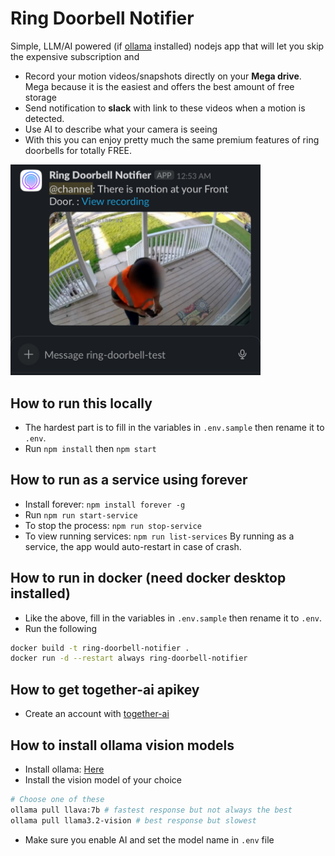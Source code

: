 # Ring Doorbell Notifier
Simple, LLM/AI powered (if [ollama](https://ollama.com) installed) nodejs app that will let you skip the expensive subscription and 
- Record your motion videos/snapshots directly on your **Mega drive**. Mega because it is the easiest and offers the best amount of free storage
- Send notification to **slack** with link to these videos when a motion is detected.
- Use AI to describe what your camera is seeing
- With this you can enjoy pretty much the same premium features of ring doorbells for totally FREE.
<img src="./docs/imgs/slack-notif.jpeg" alt="notif" width="400"/>

## How to run this locally
- The hardest part is to fill in the variables in `.env.sample` then rename it to `.env`.
- Run `npm install` then `npm start`

## How to run as a service using forever
- Install forever: `npm install forever -g`
- Run `npm run start-service`
- To stop the process: `npm run stop-service`
- To view running services: `npm run list-services`
By running as a service, the app would auto-restart in case of crash.

## How to run in docker (need docker desktop installed)
- Like the above, fill in the variables in `.env.sample` then rename it to `.env`.
- Run the following
```sh
docker build -t ring-doorbell-notifier .
docker run -d --restart always ring-doorbell-notifier 
```

## How to get together-ai apikey
- Create an account with [together-ai](https://api.together.ai)

## How to install ollama vision models
- Install ollama: [Here](https://ollama.com/download/mac)
- Install the vision model of your choice
```sh
# Choose one of these
ollama pull llava:7b # fastest response but not always the best
ollama pull llama3.2-vision # best response but slowest
```
- Make sure you enable AI and set the model name in `.env` file
